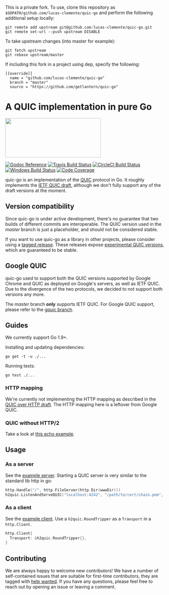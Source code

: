 This is a private fork.  To use, clone this repository as `$GOPATH/github.com/lucas-clemente/quic-go`
and perform the following additional setup locally:

```
git remote add upstream git@github.com:lucas-clemente/quic-go.git
git remote set-url --push upstream DISABLE
```

To take upstream changes (into master for example):

```
git fetch upstream
git rebase upstream/master
```

If including this fork in a project using dep, specify the following:
```
[[override]]
  name = "github.com/lucas-clemente/quic-go"
  branch = "master"
  source = "https://github.com/getlantern/quic-go"
```


# A QUIC implementation in pure Go

<img src="docs/quic.png" width=303 height=124>

[![Godoc Reference](https://img.shields.io/badge/godoc-reference-blue.svg?style=flat-square)](https://godoc.org/github.com/lucas-clemente/quic-go)
[![Travis Build Status](https://img.shields.io/travis/lucas-clemente/quic-go/master.svg?style=flat-square&label=Travis+build)](https://travis-ci.org/lucas-clemente/quic-go)
[![CircleCI Build Status](https://img.shields.io/circleci/project/github/lucas-clemente/quic-go.svg?style=flat-square&label=CircleCI+build)](https://circleci.com/gh/lucas-clemente/quic-go)
[![Windows Build Status](https://img.shields.io/appveyor/ci/lucas-clemente/quic-go/master.svg?style=flat-square&label=windows+build)](https://ci.appveyor.com/project/lucas-clemente/quic-go/branch/master)
[![Code Coverage](https://img.shields.io/codecov/c/github/lucas-clemente/quic-go/master.svg?style=flat-square)](https://codecov.io/gh/lucas-clemente/quic-go/)

quic-go is an implementation of the [QUIC](https://en.wikipedia.org/wiki/QUIC) protocol in Go. It roughly implements the [IETF QUIC draft](https://github.com/quicwg/base-drafts), although we don't fully support any of the draft versions at the moment.

## Version compatibility

Since quic-go is under active development, there's no guarantee that two builds of different commits are interoperable. The QUIC version used in the *master* branch is just a placeholder, and should not be considered stable.

If you want to use quic-go as a library in other projects, please consider using a [tagged release](https://github.com/lucas-clemente/quic-go/releases). These releases expose [experimental QUIC versions](https://github.com/quicwg/base-drafts/wiki/QUIC-Versions), which are guaranteed to be stable.

## Google QUIC

quic-go used to support both the QUIC versions supported by Google Chrome and QUIC as deployed on Google's servers, as well as IETF QUIC. Due to the divergence of the two protocols, we decided to not support both versions any more.

The *master* branch **only** supports IETF QUIC. For Google QUIC support, please refer to the [gquic branch](https://github.com/lucas-clemente/quic-go/tree/gquic). 

## Guides

We currently support Go 1.9+.

Installing and updating dependencies:

    go get -t -u ./...

Running tests:

    go test ./...

### HTTP mapping

We're currently not implementing the HTTP mapping as described in the [QUIC over HTTP draft](https://quicwg.org/base-drafts/draft-ietf-quic-http.html). The HTTP mapping here is a leftover from Google QUIC.

### QUIC without HTTP/2

Take a look at [this echo example](example/echo/echo.go).

## Usage

### As a server

See the [example server](example/main.go). Starting a QUIC server is very similar to the standard lib http in go:

```go
http.Handle("/", http.FileServer(http.Dir(wwwDir)))
h2quic.ListenAndServeQUIC("localhost:4242", "/path/to/cert/chain.pem", "/path/to/privkey.pem", nil)
```

### As a client

See the [example client](example/client/main.go). Use a `h2quic.RoundTripper` as a `Transport` in a `http.Client`.

```go
http.Client{
  Transport: &h2quic.RoundTripper{},
}
```

## Contributing

We are always happy to welcome new contributors! We have a number of self-contained issues that are suitable for first-time contributors, they are tagged with [help wanted](https://github.com/lucas-clemente/quic-go/issues?q=is%3Aissue+is%3Aopen+label%3A%22help+wanted%22). If you have any questions, please feel free to reach out by opening an issue or leaving a comment.
